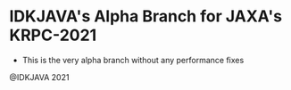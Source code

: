 # IDKJAVA's Alpha Branch for JAXA's KRPC-2021

* This is the very alpha branch without any performance fixes

@IDKJAVA 2021
